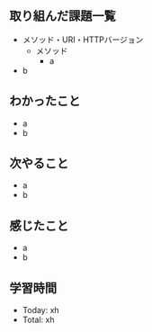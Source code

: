 ## 取り組んだ課題一覧
- メソッド・URI・HTTPバージョン
  - メソッド
    - a   
- b
## わかったこと
- a
- b
## 次やること
- a
- b
## 感じたこと
- a
- b
## 学習時間
- Today: xh
- Total: xh
